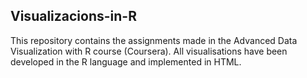 ## Visualizacions-in-R

This repository contains the assignments made in the Advanced Data Visualization with R course (Coursera). All visualisations have been developed in the R language and implemented in HTML.
